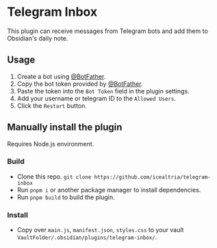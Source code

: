 # Telegram Inbox

This plugin can receive messages from Telegram bots and add them to Obsidian's daily note.

## Usage
1. Create a bot using [@BotFather](https://telegram.me/BotFather).
2. Copy the bot token provided by [@BotFather](https://telegram.me/BotFather).
3. Paste the token into the `Bot Token` field in the plugin settings.
4. Add your username or telegram ID to the `Allowed Users`.
5. Click the `Restart` button.

## Manually install the plugin
Requires Node.js environment.

### Build
- Clone this repo. `git clone https://github.com/icealtria/telegram-inbox`
- Run `pnpm i` or another package manager to install dependencies.
- Run `pnpm build` to build the plugin.
  
### Install
- Copy over `main.js`, `manifest.json`, `styles.css` to your vault `VaultFolder/.obsidian/plugins/telegram-inbox/`.

